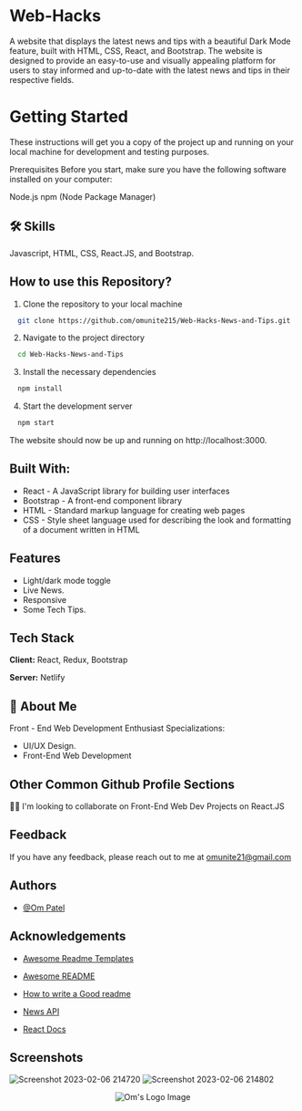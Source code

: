 
# Web-Hacks

A website that displays the latest news and tips with a beautiful Dark Mode feature, built with HTML, CSS, React, and Bootstrap. The website is designed to provide an easy-to-use and visually appealing platform for users to stay informed and up-to-date with the latest news and tips in their respective fields.

# Getting Started
These instructions will get you a copy of the project up and running on your local machine for development and testing purposes.

Prerequisites
Before you start, make sure you have the following software installed on your computer:

Node.js
npm (Node Package Manager)


## 🛠 Skills
Javascript, HTML, CSS, React.JS, and Bootstrap.


## How to use this Repository?

1. Clone the repository to your local machine

```bash
  git clone https://github.com/omunite215/Web-Hacks-News-and-Tips.git

```
2. Navigate to the project directory

```bash
  cd Web-Hacks-News-and-Tips
```
3. Install the necessary dependencies
```bash
  npm install
```

4. Start the development server
```bash
  npm start
```

The website should now be up and running on http://localhost:3000.

## Built With:

- React - A JavaScript library for building user interfaces
- Bootstrap - A front-end component library
- HTML - Standard markup language for creating web pages
- CSS - Style sheet language used for describing the look and formatting of a document written in HTML

## Features

- Light/dark mode toggle
- Live News.
- Responsive
- Some Tech Tips.


## Tech Stack

**Client:** React, Redux, Bootstrap

**Server:** Netlify


## 🚀 About Me
Front - End Web Development Enthusiast
Specializations:
- UI/UX Design.
- Front-End Web Development


## Other Common Github Profile Sections

👯‍♀️ I'm looking to collaborate on Front-End Web Dev Projects on React.JS




## Feedback

If you have any feedback, please reach out to me at omunite21@gmail.com


## Authors

- [@Om Patel](https://github.com/omunite215)




## Acknowledgements

 - [Awesome Readme Templates](https://awesomeopensource.com/project/elangosundar/awesome-README-templates)
 - [Awesome README](https://github.com/matiassingers/awesome-readme)
 - [How to write a Good readme](https://bulldogjob.com/news/449-how-to-write-a-good-readme-for-your-github-project)

 - [News API](https://newsapi.org/)

 - [React Docs](https://reactjs.org/)
 
 ## Screenshots
![Screenshot 2023-02-06 214720](https://user-images.githubusercontent.com/78680563/217031906-3343d2a0-76fc-4196-bb7a-54cc7d1f7103.png)
![Screenshot 2023-02-06 214802](https://user-images.githubusercontent.com/78680563/217031985-8ac8a0a8-fe6c-4f71-872b-8e031550d175.png)



<p align="center">
  <img src="https://user-images.githubusercontent.com/78680563/214765405-cc734a03-8b4b-4051-be25-77d4b088ea69.png" alt="Om's Logo Image"/>
</p>

